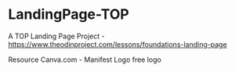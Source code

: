 # LandingPage-TOP
A TOP Landing Page Project - https://www.theodinproject.com/lessons/foundations-landing-page

Resource
Canva.com - Manifest Logo free logo

